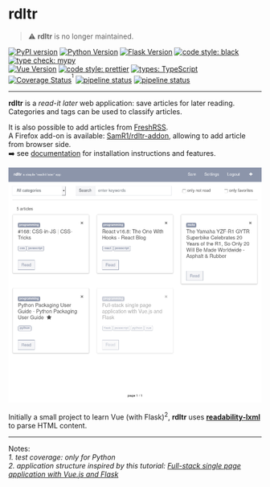 # rdltr

> ⚠️ **rdltr** is no longer maintained.

[![PyPI version](https://img.shields.io/pypi/v/rdltr.svg)](https://pypi.org/project/rdltr/)
[![Python Version](https://img.shields.io/badge/python-3.8+-brightgreen.svg)](https://python.org)
[![Flask Version](https://img.shields.io/badge/flask-3.0-brightgreen.svg)](http://flask.pocoo.org/) [![code style: black](https://img.shields.io/badge/code%20style-black-black)](https://github.com/psf/black) 
[![type check: mypy](https://img.shields.io/badge/type%20check-mypy-blue)](http://mypy-lang.org/)  
[![Vue Version](https://img.shields.io/badge/vue-3.4-brightgreen.svg)](https://vuejs.org/)
[![code style: prettier](https://img.shields.io/badge/code_style-prettier-ff69b4.svg)](https://github.com/prettier/prettier) 
[![types: TypeScript](https://img.shields.io/npm/types/typescript)](https://www.typescriptlang.org/)   
[![Coverage Status](https://coveralls.io/repos/github/SamR1/rdltr/badge.svg?branch=master)](https://coveralls.io/github/SamR1/rdltr?branch=master)<sup><sup>1</sup></sup>
[![pipeline status](https://github.com/SamR1/rdltr/actions/workflows/.tests-python.yml/badge.svg)](https://github.com/SamR1/rdltr/actions/workflows/.tests-python.yml)
[![pipeline status](https://github.com/SamR1/rdltr/actions/workflows/.tests-javascript.yml/badge.svg)](https://github.com/SamR1/rdltr/actions/workflows/.tests-javascript.yml)

----

**rdltr** is a _read-it later_ web application: save articles for later reading.  
Categories and tags can be used to classify articles.  

It is also possible to add articles from [FreshRSS](https://freshrss.org/).  
A Firefox add-on is available: [SamR1/rdltr-addon](https://github.com/SamR1/rdltr-addon), allowing
 to add article from browser side.  
➡️ see [documentation](https://samr1.github.io/rdltr/index.html) for installation instructions and features.  

![application screenshot](https://raw.githubusercontent.com/SamR1/rdltr/master/docsrc/source/_images/screenshot.png)

Initially a small project to learn Vue (with Flask)<sup>2</sup>, **rdltr** uses 
**[readability-lxml](https://github.com/buriy/python-readability)** to parse HTML 
content.

---

Notes:  
_1. test coverage: only for Python_  
_2. application structure inspired by this tutorial: [Full-stack single page application with Vue.js and Flask](https://codeburst.io/full-stack-single-page-application-with-vue-js-and-flask-b1e036315532)_  
